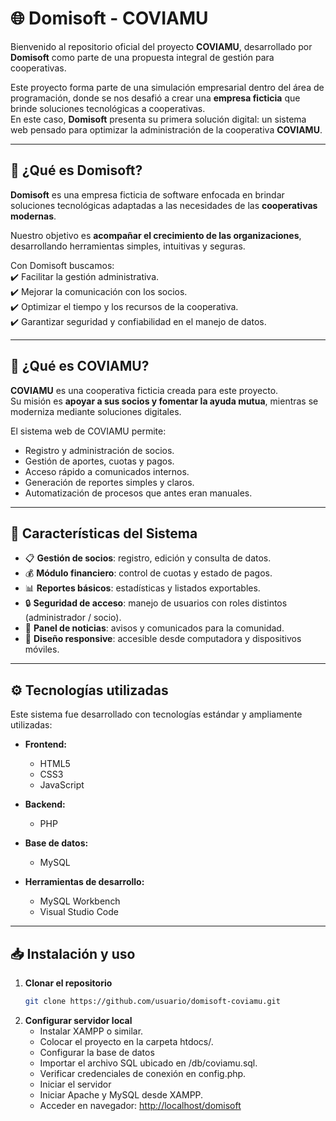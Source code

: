 # 🌐 Domisoft - COVIAMU

Bienvenido al repositorio oficial del proyecto **COVIAMU**, desarrollado por **Domisoft** como parte de una propuesta integral de gestión para cooperativas.  

Este proyecto forma parte de una simulación empresarial dentro del área de programación, donde se nos desafió a crear una **empresa ficticia** que brinde soluciones tecnológicas a cooperativas.  
En este caso, **Domisoft** presenta su primera solución digital: un sistema web pensado para optimizar la administración de la cooperativa **COVIAMU**.  

---

## 🏢 ¿Qué es Domisoft?
**Domisoft** es una empresa ficticia de software enfocada en brindar soluciones tecnológicas adaptadas a las necesidades de las **cooperativas modernas**.  

Nuestro objetivo es **acompañar el crecimiento de las organizaciones**, desarrollando herramientas simples, intuitivas y seguras.  

Con Domisoft buscamos:  
✔️ Facilitar la gestión administrativa.  
✔️ Mejorar la comunicación con los socios.  
✔️ Optimizar el tiempo y los recursos de la cooperativa.  
✔️ Garantizar seguridad y confiabilidad en el manejo de datos.  

---

## 🤝 ¿Qué es COVIAMU?
**COVIAMU** es una cooperativa ficticia creada para este proyecto.  
Su misión es **apoyar a sus socios y fomentar la ayuda mutua**, mientras se moderniza mediante soluciones digitales.  

El sistema web de COVIAMU permite:  
- Registro y administración de socios.  
- Gestión de aportes, cuotas y pagos.  
- Acceso rápido a comunicados internos.  
- Generación de reportes simples y claros.  
- Automatización de procesos que antes eran manuales.  

---

## 🚀 Características del Sistema
- 📋 **Gestión de socios**: registro, edición y consulta de datos.  
- 💰 **Módulo financiero**: control de cuotas y estado de pagos.  
- 📊 **Reportes básicos**: estadísticas y listados exportables.  
- 🔒 **Seguridad de acceso**: manejo de usuarios con roles distintos (administrador / socio).  
- 📢 **Panel de noticias**: avisos y comunicados para la comunidad.  
- 🎨 **Diseño responsive**: accesible desde computadora y dispositivos móviles.  

---

## ⚙️ Tecnologías utilizadas
Este sistema fue desarrollado con tecnologías estándar y ampliamente utilizadas:

- **Frontend:**  
  - HTML5  
  - CSS3  
  - JavaScript  

- **Backend:**  
  - PHP  

- **Base de datos:**  
  - MySQL  

- **Herramientas de desarrollo:**  
  - MySQL Workbench  
  - Visual Studio Code  

---

## 📥 Instalación y uso

1. **Clonar el repositorio**
   ```bash
   git clone https://github.com/usuario/domisoft-coviamu.git
2. **Configurar servidor local**
   - Instalar XAMPP o similar.
   - Colocar el proyecto en la carpeta htdocs/.
   - Configurar la base de datos
   - Importar el archivo SQL ubicado en /db/coviamu.sql.
   - Verificar credenciales de conexión en config.php.
   - Iniciar el servidor
   - Iniciar Apache y MySQL desde XAMPP.
   - Acceder en navegador:
      [http://localhost/domisoft](http://localhost/domisoft)
